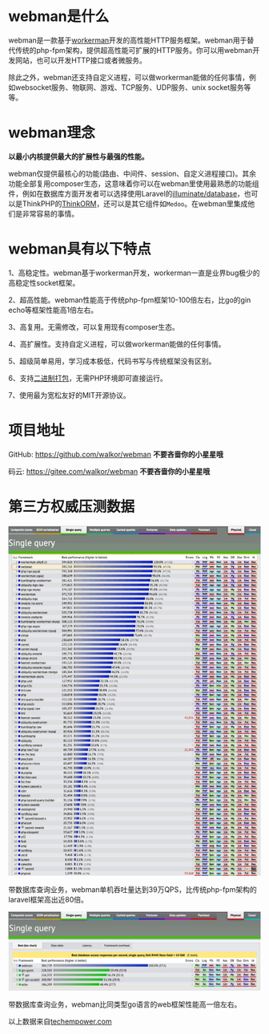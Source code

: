 # webman是什么

webman是一款基于[workerman](https://www.workerman.net)开发的高性能HTTP服务框架。webman用于替代传统的php-fpm架构，提供超高性能可扩展的HTTP服务。你可以用webman开发网站，也可以开发HTTP接口或者微服务。

除此之外，webman还支持自定义进程，可以做workerman能做的任何事情，例如websocket服务、物联网、游戏、TCP服务、UDP服务、unix socket服务等等。

# webman理念
**以最小内核提供最大的扩展性与最强的性能。**

webman仅提供最核心的功能(路由、中间件、session、自定义进程接口)。其余功能全部复用composer生态，这意味着你可以在webman里使用最熟悉的功能组件，例如在数据库方面开发者可以选择使用Laravel的[illuminate/database](./db/tutorial.md)，也可以是ThinkPHP的[ThinkORM](./db/thinkorm.md)，还可以是其它组件如`Medoo`。在webman里集成他们是非常容易的事情。

# webman具有以下特点

1、高稳定性。webman基于workerman开发，workerman一直是业界bug极少的高稳定性socket框架。

2、超高性能。webman性能高于传统php-fpm框架10-100倍左右，比go的gin echo等框架性能高1倍左右。

3、高复用。无需修改，可以复用现有composer生态。

4、高扩展性。支持自定义进程，可以做workerman能做的任何事情。

5、超级简单易用，学习成本极低，代码书写与传统框架没有区别。

6、支持[二进制打包](./others/bin.md)，无需PHP环境即可直接运行。

7、使用最为宽松友好的MIT开源协议。

# 项目地址
GitHub: https://github.com/walkor/webman **不要吝啬你的小星星哦**

码云: https://gitee.com/walkor/webman **不要吝啬你的小星星哦**

# 第三方权威压测数据


[![](../public/assets/img/benchmark1.png)](https://www.techempower.com/benchmarks/#section=data-r20&hw=ph&test=db&l=zik073-sf)

带数据库查询业务，webman单机吞吐量达到39万QPS，比传统php-fpm架构的laravel框架高出近80倍。


[![](../public/assets/img/benchmarks-go.png)](https://www.techempower.com/benchmarks/#section=data-r20&hw=ph&test=db&l=zik073-sf)

带数据库查询业务，webman比同类型go语言的web框架性能高一倍左右。


以上数据来自[techempower.com](https://www.techempower.com/benchmarks/#section=data-r20&hw=ph&test=db&l=zik073-sf) 
